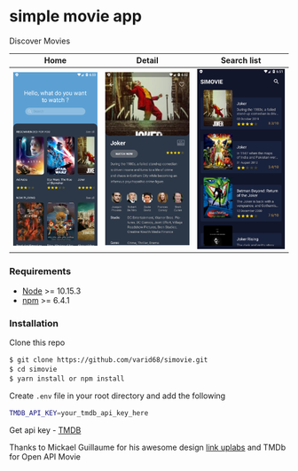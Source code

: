 # simple movie app 
Discover Movies

<table>
  <thead>
    <th>Home</th>
    <th>Detail</th>
    <th>Search list</th>
  </thead>
  <tbody>
    <td><img src='./home.png' /></td>
    <td><img src='./detail.png' /></td>
    <td><img src='./serach.png' /></td>
  </tbody>
</table>

### Requirements
- [Node](https://nodejs.org/) >= 10.15.3
- [npm](https://npmjs.com) >= 6.4.1

### Installation

Clone this repo

```sh
$ git clone https://github.com/varid68/simovie.git
$ cd simovie
$ yarn install or npm install
```

Create `.env` file in your root directory and add the following

```sh
TMDB_API_KEY=your_tmdb_api_key_here

```

Get api key - [TMDB](https://www.themoviedb.org/)

Thanks to Mickael Guillaume for his awesome design [link uplabs](https://www.uplabs.com/posts/movies-e0f9c1ea-a644-4666-857b-10933c4089ca) and TMDb for Open API Movie
